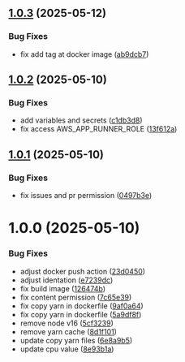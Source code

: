 ## [1.0.3](https://github.com/lucmoraees/github-actions-ci-rocketseat/compare/v1.0.2...v1.0.3) (2025-05-12)


### Bug Fixes

* fix add tag at docker image ([ab9dcb7](https://github.com/lucmoraees/github-actions-ci-rocketseat/commit/ab9dcb7461e2d701e6aa665b92e76b24ebfaa8be))

## [1.0.2](https://github.com/lucmoraees/github-actions-ci-rocketseat/compare/v1.0.1...v1.0.2) (2025-05-10)


### Bug Fixes

* add variables and secrets ([c1db3d8](https://github.com/lucmoraees/github-actions-ci-rocketseat/commit/c1db3d8056b8c6d239b8fea704b8903df18db99b))
* fix access AWS_APP_RUNNER_ROLE ([13f612a](https://github.com/lucmoraees/github-actions-ci-rocketseat/commit/13f612a229c030ea9cb884bda53ad8cb5e38f168))

## [1.0.1](https://github.com/lucmoraees/github-actions-ci-rocketseat/compare/v1.0.0...v1.0.1) (2025-05-10)


### Bug Fixes

* fix issues and pr  permission ([0497b3e](https://github.com/lucmoraees/github-actions-ci-rocketseat/commit/0497b3e4bd6329057bfc7af38e9720696a87ee24))

# 1.0.0 (2025-05-10)


### Bug Fixes

* adjust docker push action ([23d0450](https://github.com/lucmoraees/github-actions-ci-rocketseat/commit/23d0450469a39edb73e2c941ae313058418c7b0d))
* adjust identation ([e7239dc](https://github.com/lucmoraees/github-actions-ci-rocketseat/commit/e7239dc004a3380d3e07c8b15f2dac1952565404))
* fix build image ([126474b](https://github.com/lucmoraees/github-actions-ci-rocketseat/commit/126474b5bc08564246e3f694c37472449d502604))
* fix content permission ([7c65e39](https://github.com/lucmoraees/github-actions-ci-rocketseat/commit/7c65e399d3cb3a3ef81765dcb3cbe4990609a635))
* fix copy yarn in dockerfile ([9af0a64](https://github.com/lucmoraees/github-actions-ci-rocketseat/commit/9af0a64325a34e6666192bf9575b4cc5cda005e6))
* fix copy yarn in dockerfile ([5a9df8f](https://github.com/lucmoraees/github-actions-ci-rocketseat/commit/5a9df8f5468462a8564b664e07df1bea90d272eb))
* remove node v16 ([5cf3239](https://github.com/lucmoraees/github-actions-ci-rocketseat/commit/5cf323915213778834ed21add2ee3c2a82192d0b))
* remove yarn cache ([8d1f101](https://github.com/lucmoraees/github-actions-ci-rocketseat/commit/8d1f1012155d1bc7281b4e465df6c8d65e1403f0))
* update copy yarn files ([6e8a9b5](https://github.com/lucmoraees/github-actions-ci-rocketseat/commit/6e8a9b5e26bb00062dba4be21310d24925d0d57b))
* update cpu value ([8e93b1a](https://github.com/lucmoraees/github-actions-ci-rocketseat/commit/8e93b1af58dc61cad023f2895e5b75c53234c3f2))
